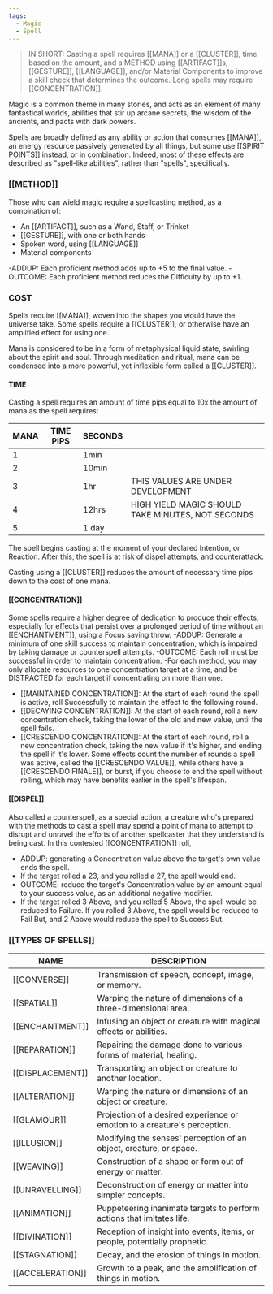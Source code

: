 ```yaml
---
tags:
  - Magic
  - Spell
---
```

>IN SHORT: Casting a spell requires [[MANA]] or a [[CLUSTER]], time based on the amount, and a METHOD using [[ARTIFACT]]s, [[GESTURE]], [[LANGUAGE]], and/or Material Components to improve a skill check that determines the outcome. Long spells may require [[CONCENTRATION]].

Magic is a common theme in many stories, and acts as an element of many fantastical worlds, abilities that stir up arcane secrets, the wisdom of the ancients, and pacts with dark powers.

Spells are broadly defined as any ability or action that consumes [[MANA]], an energy resource passively generated by all things, but some use [[SPIRIT POINTS]] instead, or in combination. Indeed, most of these effects are described as "spell-like abilities", rather than "spells", specifically.

### [[METHOD]]
Those who can wield magic require a spellcasting method, as a combination of:
- An [[ARTIFACT]], such as a Wand, Staff, or Trinket
- [[GESTURE]], with one or both hands
- Spoken word, using [[LANGUAGE]]
- Material components

-ADDUP: Each proficient method adds up to +5 to the final value.
-OUTCOME: Each proficient method reduces the Difficulty by up to +1.

### COST
Spells require [[MANA]], woven into the shapes you would have the universe take. Some spells require a [[CLUSTER]], or otherwise have an amplified effect for using one.

Mana is considered to be in a form of metaphysical liquid state, swirling about the spirit and soul. Through meditation and ritual, mana can be condensed into a more powerful, yet inflexible form called a [[CLUSTER]]. 

#### TIME
Casting a spell requires an amount of time pips equal to 10x the amount of mana as the spell requires:

| MANA | TIME PIPS | SECONDS |                                                   |
| ---- | --------- | ------- | ------------------------------------------------- |
| 1    |           | 1min    |                                                   |
| 2    |           | 10min   |                                                   |
| 3    |           | 1hr     | THIS VALUES ARE UNDER DEVELOPMENT                 |
| 4    |           | 12hrs   | HIGH YIELD MAGIC SHOULD TAKE MINUTES, NOT SECONDS |
| 5    |           | 1 day   |                                                   |
The spell begins casting at the moment of your declared Intention, or Reaction. After this, the spell is at risk of dispel attempts, and counterattack.

Casting using a [[CLUSTER]] reduces the amount of necessary time pips down to the cost of one mana.

#### [[CONCENTRATION]]
Some spells require a higher degree of dedication to produce their effects, especially for effects that persist over a prolonged period of time without an [[ENCHANTMENT]], using a Focus saving throw.
 -ADDUP: Generate a minimum of one skill success to maintain concentration, which is impaired by taking damage or counterspell attempts.
 -OUTCOME: Each roll must be successful in order to maintain concentration.
 -For each method, you may only allocate resources to one concentration target at a time, and be DISTRACTED for each target if concentrating on more than one.
 
- [[MAINTAINED CONCENTRATION]]: At the start of each round the spell is active, roll Successfully to maintain the effect to the following round.
- [[DECAYING CONCENTRATION]]: At the start of each round, roll a new concentration check, taking the lower of the old and new value, until the spell fails.
- [[CRESCENDO CONCENTRATION]]: At the start of each round, roll a new concentration check, taking the new value if it's higher, and ending the spell if it's lower. Some effects count the number of rounds a spell was active, called the [[CRESCENDO VALUE]], while others have a [[CRESCENDO FINALE]], or burst, if you choose to end the spell without rolling, which may have benefits earlier in the spell's lifespan.

#### [[DISPEL]]
Also called a counterspell, as a special action, a creature who's prepared with the methods to cast a spell may spend a point of mana to attempt to disrupt and unravel the efforts of another spellcaster that they understand is being cast.
In this contested [[CONCENTRATION]] roll, 
- ADDUP: generating a Concentration value above the target's own value ends the spell.
- If the target rolled a 23, and you rolled a 27, the spell would end.
- OUTCOME: reduce the target's Concentration value by an amount equal to your success value, as an additional negative modifier.
- If the target rolled 3 Above, and you rolled 5 Above, the spell would be reduced to Failure. If you rolled 3 Above, the spell would be reduced to Fail But, and 2 Above would reduce the spell to Success But.

### [[TYPES OF SPELLS]]

| NAME             | DESCRIPTION                                                                |
| ---------------- | -------------------------------------------------------------------------- |
| [[CONVERSE]]     | Transmission of speech, concept, image, or memory.                         |
| [[SPATIAL]]      | Warping the nature of dimensions of a three-dimensional area.              |
| [[ENCHANTMENT]]  | Infusing an object or creature with magical effects or abilities.          |
| [[REPARATION]]   | Repairing the damage done to various forms of material, healing.           |
| [[DISPLACEMENT]] | Transporting an object or creature to another location.                    |
| [[ALTERATION]]   | Warping the nature or dimensions of an object or creature.                 |
| [[GLAMOUR]]      | Projection of a desired experience or emotion to a creature's perception.  |
| [[ILLUSION]]     | Modifying the senses' perception of an object, creature, or space.         |
| [[WEAVING]]      | Construction of a shape or form out of energy or matter.                   |
| [[UNRAVELLING]]  | Deconstruction of energy or matter into simpler concepts.                  |
| [[ANIMATION]]    | Puppeteering inanimate targets to perform actions that imitates life.      |
| [[DIVINATION]]   | Reception of insight into events, items, or people, potentially prophetic. |
| [[STAGNATION]]   | Decay, and the erosion of things in motion.                                |
| [[ACCELERATION]] | Growth to a peak, and the amplification of things in motion.               |

